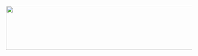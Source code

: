 
<a href="https://www.gitanimals.org/en_US?utm_medium=image&utm_source=hyerimmmmm&utm_content=line">
  <img
    src="https://render.gitanimals.org/lines/hyerimmmmm"
    width="600"
    height="120"
  />
</a>
  
